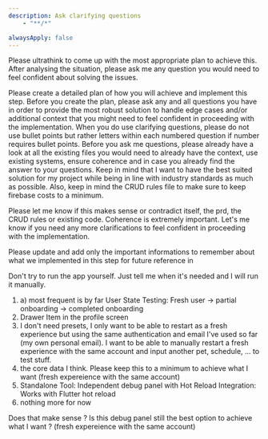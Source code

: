 ```yaml
---
description: Ask clarifying questions
    - "**/*"

alwaysApply: false
---
```


Please ultrathink to come up with the most appropriate plan to achieve this. After analysing the situation, please ask me any question you would need to feel confident about solving the issues.

Please create a detailed plan of how you will achieve and implement this step.
Before you create the plan, please ask any and all questions you have in order to provide the most robust solution to handle edge cases and/or additional context that you might need to feel confident in proceeding with the implementation. When you do use clarifying questions, please do not use bullet points but rather letters within each numbered question if number requires bullet points. Before you ask me questions, please already have a look at all the existing files you would need to already have the context, use existing systems, ensure coherence and in case you already find the answer to your questions. Keep in mind that I want to have the best suited solution for my project while being in line with industry standards as much as possible. Also, keep in mind the CRUD rules file to make sure to keep firebase costs to a minimum.

Please let me know if this makes sense or contradict itself, the prd, the CRUD rules or existing code. Coherence is extremely important. Let's me know if you need any more clarifications to feel confident in proceeding with the implementation.

Please update and add only the important informations to remember about what we implemented in this step for future reference in 

Don't try to run the app yourself. Just tell me when it's needed and I will run it manually.


1. a) most frequent is by far User State Testing: Fresh user → partial onboarding → completed onboarding
2. Drawer Item in the profile screen
3. I don't need presets, I only want to be able to restart as a fresh experience but using the same authentication and email I've used so far (my own personal email). I want to be able to manually restart a fresh experience with the same account and input another pet, schedule, ... to test stuff.
4. the core data I think. Please keep this to a minimum to achieve what I want (fresh expereience with the same account)
5. Standalone Tool: Independent debug panel with Hot Reload Integration: Works with Flutter hot reload
6. nothing more for now

Does that make sense ? Is this debug panel still the best option to achieve what I want ? (fresh expereience with the same account)











